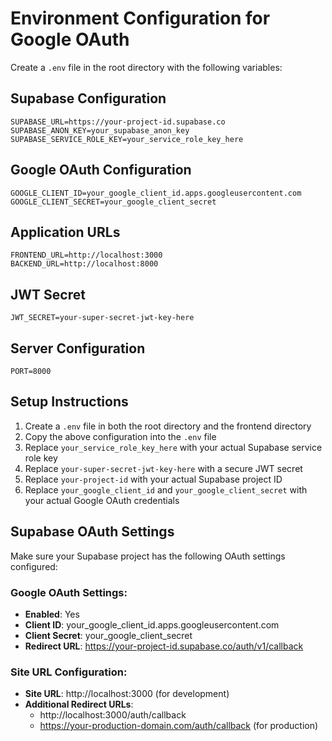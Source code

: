 # Environment Configuration for Google OAuth

Create a `.env` file in the root directory with the following variables:

## Supabase Configuration
```
SUPABASE_URL=https://your-project-id.supabase.co
SUPABASE_ANON_KEY=your_supabase_anon_key
SUPABASE_SERVICE_ROLE_KEY=your_service_role_key_here
```

## Google OAuth Configuration
```
GOOGLE_CLIENT_ID=your_google_client_id.apps.googleusercontent.com
GOOGLE_CLIENT_SECRET=your_google_client_secret
```

## Application URLs
```
FRONTEND_URL=http://localhost:3000
BACKEND_URL=http://localhost:8000
```

## JWT Secret
```
JWT_SECRET=your-super-secret-jwt-key-here
```

## Server Configuration
```
PORT=8000
```

## Setup Instructions

1. Create a `.env` file in both the root directory and the frontend directory
2. Copy the above configuration into the `.env` file
3. Replace `your_service_role_key_here` with your actual Supabase service role key
4. Replace `your-super-secret-jwt-key-here` with a secure JWT secret
5. Replace `your-project-id` with your actual Supabase project ID
6. Replace `your_google_client_id` and `your_google_client_secret` with your actual Google OAuth credentials

## Supabase OAuth Settings

Make sure your Supabase project has the following OAuth settings configured:

### Google OAuth Settings:
- **Enabled**: Yes
- **Client ID**: your_google_client_id.apps.googleusercontent.com
- **Client Secret**: your_google_client_secret
- **Redirect URL**: https://your-project-id.supabase.co/auth/v1/callback

### Site URL Configuration:
- **Site URL**: http://localhost:3000 (for development)
- **Additional Redirect URLs**: 
  - http://localhost:3000/auth/callback
  - https://your-production-domain.com/auth/callback (for production) 